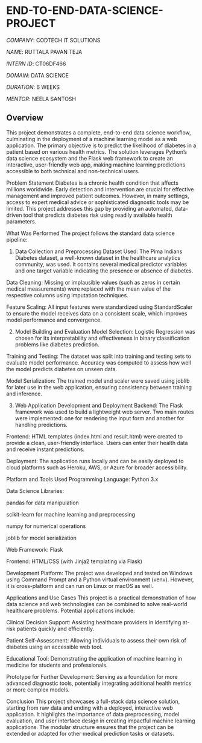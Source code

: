 # END-TO-END-DATA-SCIENCE-PROJECT

*COMPANY*: CODTECH IT SOLUTIONS

*NAME*: RUTTALA PAVAN TEJA

*INTERN ID*: CT06DF466

*DOMAIN*: DATA SCIENCE

*DURATION*: 6 WEEKS

*MENTOR*: NEELA SANTOSH

## Overview
This project demonstrates a complete, end-to-end data science workflow, culminating in the deployment of a machine learning model as a web application. The primary objective is to predict the likelihood of diabetes in a patient based on various health metrics. The solution leverages Python’s data science ecosystem and the Flask web framework to create an interactive, user-friendly web app, making machine learning predictions accessible to both technical and non-technical users.

Problem Statement
Diabetes is a chronic health condition that affects millions worldwide. Early detection and intervention are crucial for effective management and improved patient outcomes. However, in many settings, access to expert medical advice or sophisticated diagnostic tools may be limited. This project addresses this gap by providing an automated, data-driven tool that predicts diabetes risk using readily available health parameters.

What Was Performed
The project follows the standard data science pipeline:

1. Data Collection and Preprocessing
Dataset Used:
The Pima Indians Diabetes dataset, a well-known dataset in the healthcare analytics community, was used. It contains several medical predictor variables and one target variable indicating the presence or absence of diabetes.

Data Cleaning:
Missing or implausible values (such as zeros in certain medical measurements) were replaced with the mean value of the respective columns using imputation techniques.

Feature Scaling:
All input features were standardized using StandardScaler to ensure the model receives data on a consistent scale, which improves model performance and convergence.

2. Model Building and Evaluation
Model Selection:
Logistic Regression was chosen for its interpretability and effectiveness in binary classification problems like diabetes prediction.

Training and Testing:
The dataset was split into training and testing sets to evaluate model performance. Accuracy was computed to assess how well the model predicts diabetes on unseen data.

Model Serialization:
The trained model and scaler were saved using joblib for later use in the web application, ensuring consistency between training and inference.

3. Web Application Development and Deployment
Backend:
The Flask framework was used to build a lightweight web server. Two main routes were implemented: one for rendering the input form and another for handling predictions.

Frontend:
HTML templates (index.html and result.html) were created to provide a clean, user-friendly interface. Users can enter their health data and receive instant predictions.

Deployment:
The application runs locally and can be easily deployed to cloud platforms such as Heroku, AWS, or Azure for broader accessibility.

Platform and Tools Used
Programming Language: Python 3.x

Data Science Libraries:

pandas for data manipulation

scikit-learn for machine learning and preprocessing

numpy for numerical operations

joblib for model serialization

Web Framework: Flask

Frontend: HTML/CSS (with Jinja2 templating via Flask)

Development Platform:
The project was developed and tested on Windows using Command Prompt and a Python virtual environment (venv). However, it is cross-platform and can run on Linux or macOS as well.

Applications and Use Cases
This project is a practical demonstration of how data science and web technologies can be combined to solve real-world healthcare problems. Potential applications include:

Clinical Decision Support:
Assisting healthcare providers in identifying at-risk patients quickly and efficiently.

Patient Self-Assessment:
Allowing individuals to assess their own risk of diabetes using an accessible web tool.

Educational Tool:
Demonstrating the application of machine learning in medicine for students and professionals.

Prototype for Further Development:
Serving as a foundation for more advanced diagnostic tools, potentially integrating additional health metrics or more complex models.

Conclusion
This project showcases a full-stack data science solution, starting from raw data and ending with a deployed, interactive web application. It highlights the importance of data preprocessing, model evaluation, and user interface design in creating impactful machine learning applications. The modular structure ensures that the project can be extended or adapted for other medical prediction tasks or datasets.


